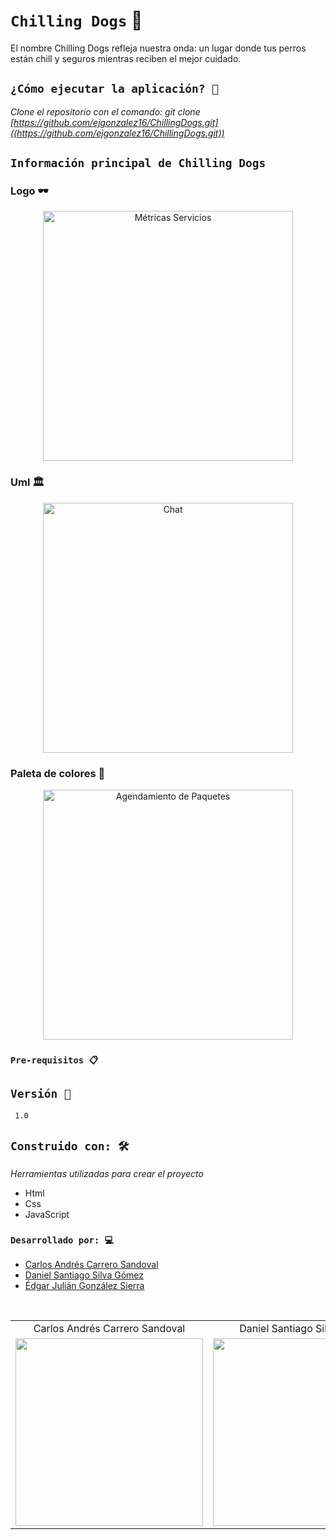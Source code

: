 # `Chilling Dogs` :dog:

El nombre Chilling Dogs refleja nuestra onda: un lugar donde tus perros están chill y seguros mientras reciben el mejor cuidado.


## `¿Cómo ejecutar la aplicación? 🚀`

_Clone el repositorio con el comando: git clone [https://github.com/ejgonzalez16/ChillingDogs.git]((https://github.com/ejgonzalez16/ChillingDogs.git))_

## `Información principal de Chilling Dogs`
### Logo 🕶️

<p align="center">
  <img src="https://github.com/user-attachments/assets/beacddf5-d884-49ea-b27b-eb1f420532c1" alt="Métricas Servicios" width="400">
</p>

### Uml 🏛

<p align = "center">
 <img src = "https://github.com/user-attachments/assets/b98771c8-6b6a-458a-825f-549d2cf5628c" alt = "Chat" width = "400">
</p>


### Paleta de colores 🎨

<p align = "center">
 <img src = "https://github.com/user-attachments/assets/e828b23d-b038-43c2-adf9-522398e225e4" alt = "Agendamiento de Paquetes" width = "400">
</p>

### `Pre-requisitos 📋`

## `Versión 📌`

```
 1.0
```

## `Construido con: 🛠️` 

_Herramientas utilizadas para crear el proyecto_


* Html
* Css
* JavaScript

### `Desarrollado por: 💻`

* [Carlos Andrés Carrero Sandoval](https://github.com/sharly-dev)
* [Daniel Santiago Silva Gómez](https://github.com/silvag-daniels)
* [Édgar Julián González Sierra](https://github.com/ejgonzalez16)

<table align="center">
  <tr>
    <td align="center">Carlos Andrés Carrero Sandoval</td>
    <td align="center">Daniel Santiago Silva Gómez</td>
    <td align="center">Édgar Julián González Sierra</td>
  </tr>
  <tr>
    <td align="center">
      <img src="https://avatars.githubusercontent.com/u/155045111?v=4" width="300">
    </td>
    <td align="center">
      <img src="https://avatars.githubusercontent.com/u/178740893?v=4" width="300" height="300">
    </td>
    <td align="center">
      <img src="https://github.com/user-attachments/assets/7267752a-fdce-4376-b8f4-43285c0cfd89" width="300" height="300">
    </td>
  </tr>
</table>
